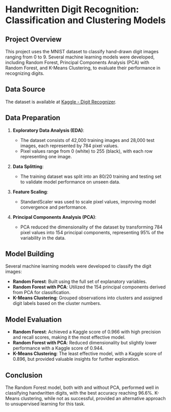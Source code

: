 # Handwritten Digit Recognition: Classification and Clustering Models

## Project Overview

This project uses the MNIST dataset to classify hand-drawn digit images ranging from 0 to 9. Several machine learning models were developed, including Random Forest, Principal Components Analysis (PCA) with Random Forest, and K-Means Clustering, to evaluate their performance in recognizing digits.

## Data Source

The dataset is available at [Kaggle - Digit Recognizer](https://www.kaggle.com/c/digit-recognizer).

## Data Preparation

1. **Exploratory Data Analysis (EDA)**: 
   - The dataset consists of 42,000 training images and 28,000 test images, each represented by 784 pixel values. 
   - Pixel values range from 0 (white) to 255 (black), with each row representing one image.

2. **Data Splitting**: 
   - The training dataset was split into an 80/20 training and testing set to validate model performance on unseen data.

3. **Feature Scaling**: 
   - StandardScaler was used to scale pixel values, improving model convergence and performance.

4. **Principal Components Analysis (PCA)**: 
   - PCA reduced the dimensionality of the dataset by transforming 784 pixel values into 154 principal components, representing 95% of the variability in the data.

## Model Building

Several machine learning models were developed to classify the digit images:

- **Random Forest**: Built using the full set of explanatory variables.
- **Random Forest with PCA**: Utilized the 154 principal components derived from PCA for classification.
- **K-Means Clustering**: Grouped observations into clusters and assigned digit labels based on the cluster numbers.

## Model Evaluation

- **Random Forest**: Achieved a Kaggle score of 0.966 with high precision and recall scores, making it the most effective model.
- **Random Forest with PCA**: Reduced dimensionality but slightly lower performance with a Kaggle score of 0.944.
- **K-Means Clustering**: The least effective model, with a Kaggle score of 0.896, but provided valuable insights for further exploration.

## Conclusion

The Random Forest model, both with and without PCA, performed well in classifying handwritten digits, with the best accuracy reaching 96.6%. K-Means clustering, while not as successful, provided an alternative approach to unsupervised learning for this task.

